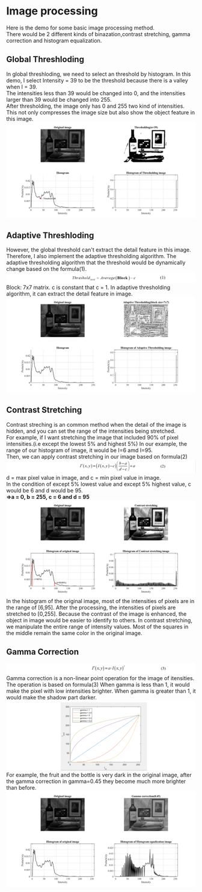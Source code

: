 # Image processing 
Here is the demo for some basic image processing method.   
There would be 2 different kinds of binazation,contrast stretching, gamma correction and histogram equalization.   

## Global Threshloding
In global threshloding, we need to select an threshold by histogram. In this demo, I select Intensity = 39 to be the threshold because there is a valley when I = 39.    
The intensities less than 39 would be changed into 0, and the intensities larger than 39 would be changed into 255.    
After thresholding, the image only has 0 and 255 two kind of intensities. This not only compresses the image size but also show the object feature in this image.
![img1.png](https://github.com/Hsu-Li-Yang/Computer-Vision-ECE-415-/blob/main/Contrast%20stretching/img/img1.png)
## Adaptive Threshloding
However, the global threshold can't extract the detail feature in this image.    
Therefore, I also implement the adaptive thresholding algorithm. The adaptive thresholding algorithm that the threshold would be dynamically change based on the formula(1).
![f1.png](https://github.com/Hsu-Li-Yang/Computer-Vision-ECE-415-/blob/main/Contrast%20stretching/img/f1.png)
Block: 7x7 matrix. c is constant that c = 1. In adaptive thresholding algorithm, it can extract the detail feature in image.
![img2.png](https://github.com/Hsu-Li-Yang/Computer-Vision-ECE-415-/blob/main/Contrast%20stretching/img/img2.png)

## Contrast Stretching
Contrast streching is an common method when the detail of the image is hidden, and you can set the range of the intensities being stretched.   
For example, if I want stretching the image that included 90% of pixel intensities.(i.e except the lowest 5% and highest 5%)
In our example, the range of our histogram of image, it would be I=6 amd I=95.   
Then, we can apply contrast stretching in our image based on formula(2)
![f2.png](https://github.com/Hsu-Li-Yang/Computer-Vision-ECE-415-/blob/main/Contrast%20stretching/img/f2.png) 
d = max pixel value in image, and c = min pixel value in image.   
In the condition of except 5% lowest value and except 5% highest value, c would be 6 and d would be 95.    
**=>a = 0, b = 255, c = 6 and d = 95**
![img3.png](https://github.com/Hsu-Li-Yang/Computer-Vision-ECE-415-/blob/main/Contrast%20stretching/img/img3.png)
In the histogram of the original image, most of the intensities of pixels are in the range of [6,95]. After the processing, the intensities of pixels are stretched to [0,255]. Because the contrast of the image is enhanced, the object in image would be easier to identify to others. In contrast stretching, we manipulate the entire range of intensity values. Most of the squares in the middle remain the same color in the original image.
 

## Gamma Correction
![f3.png](https://github.com/Hsu-Li-Yang/Computer-Vision-ECE-415-/blob/main/Contrast%20stretching/img/f3.png)
Gamma correction is a non-linear point operation for the image of itensities. The operation is based on formula(3)
When gamma is less than 1, it would make the pixel with low intensities brighter. When gamma is greater than 1, it would make the shadow part darker.
![img4.png](https://github.com/Hsu-Li-Yang/Computer-Vision-ECE-415-/blob/main/Contrast%20stretching/img/img4.png)   
For example, the fruit and the bottle is very dark in the original image, after the gamma correction in gamma=0.45 they become much more brighter than before.
![img5.png](https://github.com/Hsu-Li-Yang/Computer-Vision-ECE-415-/blob/main/Contrast%20stretching/img/img5.png)
